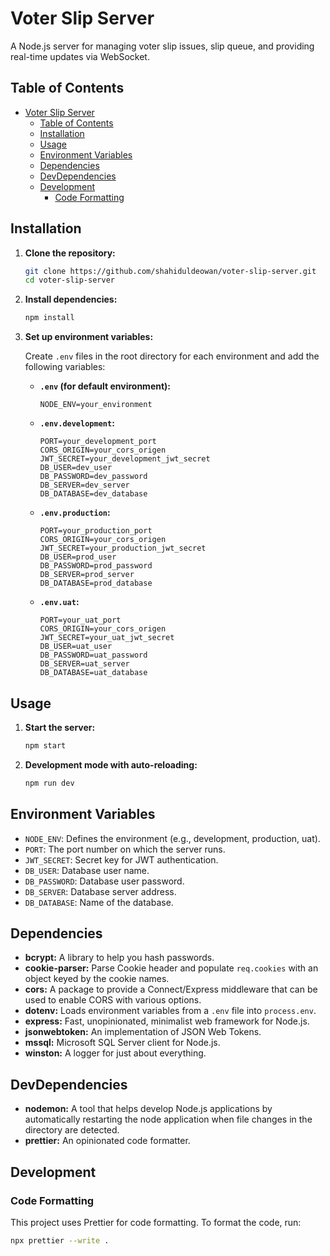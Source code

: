 # Voter Slip Server

A Node.js server for managing voter slip issues, slip queue, and providing real-time updates via WebSocket.

## Table of Contents

- [Voter Slip Server](#voter-slip-server)
  - [Table of Contents](#table-of-contents)
  - [Installation](#installation)
  - [Usage](#usage)
  - [Environment Variables](#environment-variables)
  - [Dependencies](#dependencies)
  - [DevDependencies](#devdependencies)
  - [Development](#development)
    - [Code Formatting](#code-formatting)

## Installation

1. **Clone the repository:**

    ```bash
    git clone https://github.com/shahiduldeowan/voter-slip-server.git
    cd voter-slip-server
    ```

2. **Install dependencies:**

    ```bash
    npm install
    ```

3. **Set up environment variables:**

    Create `.env` files in the root directory for each environment and add the following variables:

    - **`.env` (for default environment):**

        ```plaintext
        NODE_ENV=your_environment
        ```

    - **`.env.development`:**

        ```plaintext
        PORT=your_development_port
        CORS_ORIGIN=your_cors_origen
        JWT_SECRET=your_development_jwt_secret
        DB_USER=dev_user
        DB_PASSWORD=dev_password
        DB_SERVER=dev_server
        DB_DATABASE=dev_database
        ```

    - **`.env.production`:**

        ```plaintext
        PORT=your_production_port
        CORS_ORIGIN=your_cors_origen
        JWT_SECRET=your_production_jwt_secret
        DB_USER=prod_user
        DB_PASSWORD=prod_password
        DB_SERVER=prod_server
        DB_DATABASE=prod_database
        ```

    - **`.env.uat`:**

        ```plaintext
        PORT=your_uat_port
        CORS_ORIGIN=your_cors_origen
        JWT_SECRET=your_uat_jwt_secret
        DB_USER=uat_user
        DB_PASSWORD=uat_password
        DB_SERVER=uat_server
        DB_DATABASE=uat_database
        ```

## Usage

1. **Start the server:**

    ```bash
    npm start
    ```

2. **Development mode with auto-reloading:**

    ```bash
    npm run dev
    ```

## Environment Variables

- `NODE_ENV`: Defines the environment (e.g., development, production, uat).
- `PORT`: The port number on which the server runs.
- `JWT_SECRET`: Secret key for JWT authentication.
- `DB_USER`: Database user name.
- `DB_PASSWORD`: Database user password.
- `DB_SERVER`: Database server address.
- `DB_DATABASE`: Name of the database.

## Dependencies

- **bcrypt:** A library to help you hash passwords.
- **cookie-parser:** Parse Cookie header and populate `req.cookies` with an object keyed by the cookie names.
- **cors:** A package to provide a Connect/Express middleware that can be used to enable CORS with various options.
- **dotenv:** Loads environment variables from a `.env` file into `process.env`.
- **express:** Fast, unopinionated, minimalist web framework for Node.js.
- **jsonwebtoken:** An implementation of JSON Web Tokens.
- **mssql:** Microsoft SQL Server client for Node.js.
- **winston:** A logger for just about everything.

## DevDependencies

- **nodemon:** A tool that helps develop Node.js applications by automatically restarting the node application when file changes in the directory are detected.
- **prettier:** An opinionated code formatter.

## Development

### Code Formatting

This project uses Prettier for code formatting. To format the code, run:

```bash
npx prettier --write .
